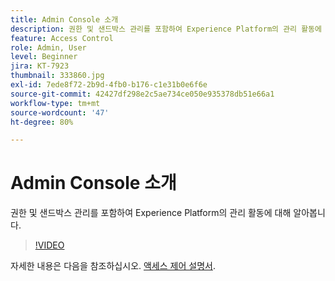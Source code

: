 ```yaml
---
title: Admin Console 소개
description: 권한 및 샌드박스 관리를 포함하여 Experience Platform의 관리 활동에 대해 알아봅니다.
feature: Access Control
role: Admin, User
level: Beginner
jira: KT-7923
thumbnail: 333860.jpg
exl-id: 7ede8f72-2b9d-4fb0-b176-c1e31b0e6f6e
source-git-commit: 42427df298e2c5ae734ce050e935378db51e66a1
workflow-type: tm+mt
source-wordcount: '47'
ht-degree: 80%

---
```


# Admin Console 소개

권한 및 샌드박스 관리를 포함하여 Experience Platform의 관리 활동에 대해 알아봅니다.

>[!VIDEO](https://video.tv.adobe.com/v/333860?quality=12&learn=on)

자세한 내용은 다음을 참조하십시오. [액세스 제어 설명서](https://experienceleague.adobe.com/docs/experience-platform/access-control/home.html?lang=ko).